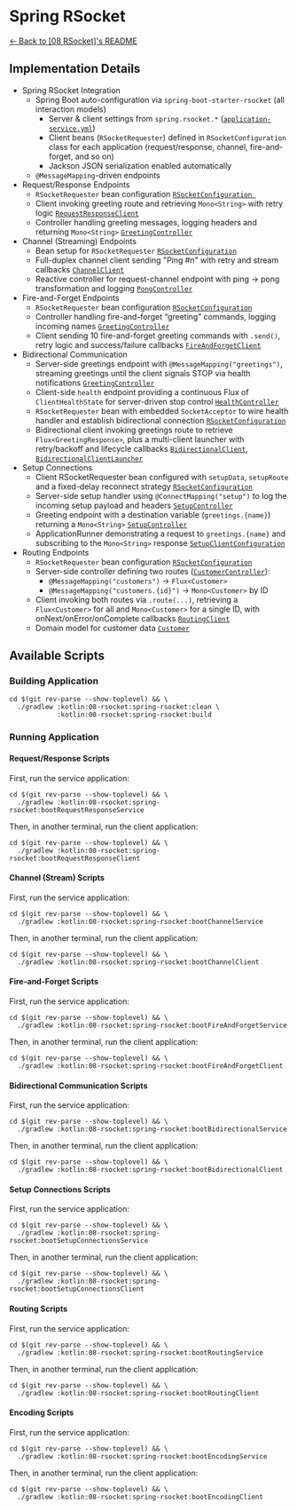 # Spring RSocket

[← Back to \[08 RSocket\]'s README](../README.md)

## Implementation Details

- Spring RSocket Integration
  - Spring Boot auto-configuration via `spring-boot-starter-rsocket` (all interaction models)
    - Server & client settings from `spring.rsocket.*` ([`application-service.yml`](./src/main/resources/application-service.yml))
    - Client beans (`RSocketRequester`) defined in `RSocketConfiguration` class for each application (request/response, channel, fire-and-forget, and so on)
    - Jackson JSON serialization enabled automatically
  - `@MessageMapping`-driven endpoints
- Request/Response Endpoints
  - `RSocketRequester` bean configuration [`RSocketConfiguration `](./src/main/kotlin/com/fResult/rsocket/requestResponse/client/RSocketConfiguration.kt)
  - Client invoking greeting route and retrieving `Mono<String>` with retry logic [`RequestResponseClient`](./src/main/kotlin/com/fResult/rsocket/requestResponse/client/RequestResponseClient.kt)
  - Controller handling greeting messages, logging headers and returning `Mono<String>` [`GreetingController`](./src/main/kotlin/com/fResult/rsocket/requestResponse/service/GreetingController.kt)
- Channel (Streaming) Endpoints
  - Bean setup for `RSocketRequester` [`RSocketConfiguration`](./src/main/kotlin/com/fResult/rsocket/channel/client/RSocketConfiguration.kt)
  - Full-duplex channel client sending "Ping #n" with retry and stream callbacks [`ChannelClient`](./src/main/kotlin/com/fResult/rsocket/channel/client/ChannelClient.kt)
  - Reactive controller for request-channel endpoint with ping → pong transformation and logging [`PongController`](./src/main/kotlin/com/fResult/rsocket/channel/service/PongController.kt)
- Fire-and-Forget Endpoints
  - `RSocketRequester` bean configuration [`RSocketConfiguration`](./src/main/kotlin/com/fResult/rsocket/fireAndForget/client/RSocketConfiguration.kt)
  - Controller handling fire-and-forget “greeting” commands, logging incoming names [`GreetingController`](./src/main/kotlin/com/fResult/rsocket/fireAndForget/service/GreetingController.kt)
  - Client sending 10 fire-and-forget greeting commands with `.send()`, retry logic and success/failure callbacks [`FireAndForgetClient`](./src/main/kotlin/com/fResult/rsocket/fireAndForget/client/FireAndForgetClient.kt)
- Bidirectional Communication
  - Server-side greetings endpoint with `@MessageMapping("greetings")`, streaming greetings until the client signals STOP via health notifications [`GreetingController`](./src/main/kotlin/com/fResult/rsocket/bidirectional/service/GreetingController.kt)
  - Client-side `health` endpoint providing a continuous Flux of `ClientHealthState` for server-driven stop control [`HealthController`](./src/main/kotlin/com/fResult/rsocket/bidirectional/client/HealthController.kt)
  - `RSocketRequester` bean with embedded `SocketAcceptor` to wire health handler and establish bidirectional connection [`RSocketConfiguration`](./src/main/kotlin/com/fResult/rsocket/bidirectional/client/RSocketConfiguration.kt)
  - Bidirectional client invoking greetings route to retrieve `Flux<GreetingResponse>`, plus a multi-client launcher with retry/backoff and lifecycle callbacks
    [`BidirectionalClient`](./src/main/kotlin/com/fResult/rsocket/bidirectional/client/BidirectionalClient.kt),
    [`BidirectionalClientLauncher`](./src/main/kotlin/com/fResult/rsocket/bidirectional/client/BidirectionalClientLauncher.kt)
- Setup Connections
  - Client RSocketRequester bean configured with `setupData`, `setupRoute` and a fixed-delay reconnect strategy [`RSocketConfiguration`](./src/main/kotlin/com/fResult/rsocket/setup/client/RSocketConfiguration.kt)
  - Server-side setup handler using `@ConnectMapping("setup")` to log the incoming setup payload and headers [`SetupController`](./src/main/kotlin/com/fResult/rsocket/setup/service/SetupController.kt)
  - Greeting endpoint with a destination variable (`greetings.{name}`) returning a `Mono<String>` [`SetupController`](./src/main/kotlin/com/fResult/rsocket/setup/service/SetupController.kt)
  - ApplicationRunner demonstrating a request to `greetings.{name}` and subscribing to the `Mono<String>` response [`SetupClientConfiguration`](./src/main/kotlin/com/fResult/rsocket/setup/client/SetupClientConfiguration.kt)
- Routing Endpoints
  - `RSocketRequester` bean configuration [`RSocketConfiguration`](./src/main/kotlin/com/fResult/rsocket/routing/client/RSocketConfiguration.kt)
  - Server-side controller defining two routes ([`CustomerController`](./src/main/kotlin/com/fResult/rsocket/routing/service/RoutingController.kt)):
    - `@MessageMapping("customers")` → `Flux<Customer>`
    - `@MessageMapping("customers.{id}")` → `Mono<Customer>` by ID
  - Client invoking both routes via `.route(...)`, retrieving a `Flux<Customer>` for all and `Mono<Customer>` for a single ID, with onNext/onError/onComplete callbacks [`RoutingClient`](./src/main/kotlin/com/fResult/rsocket/routing/client/RoutingClient.kt)
  - Domain model for customer data [`Customer`](./src/main/kotlin/com/fResult/rsocket/routing/Customer.kt)

## Available Scripts

### Building Application

```shell
cd $(git rev-parse --show-toplevel) && \
  ./gradlew :kotlin:08-rsocket:spring-rsocket:clean \
            :kotlin:08-rsocket:spring-rsocket:build
```

### Running Application

#### Request/Response Scripts

First, run the service application:

```shell
cd $(git rev-parse --show-toplevel) && \
  ./gradlew :kotlin:08-rsocket:spring-rsocket:bootRequestResponseService
```

Then, in another terminal, run the client application:

```shell
cd $(git rev-parse --show-toplevel) && \
  ./gradlew :kotlin:08-rsocket:spring-rsocket:bootRequestResponseClient
```

#### Channel (Stream) Scripts

First, run the service application:

```shell
cd $(git rev-parse --show-toplevel) && \
  ./gradlew :kotlin:08-rsocket:spring-rsocket:bootChannelService
```

Then, in another terminal, run the client application:

```shell
cd $(git rev-parse --show-toplevel) && \
  ./gradlew :kotlin:08-rsocket:spring-rsocket:bootChannelClient
```

#### Fire-and-Forget Scripts

First, run the service application:

```shell
cd $(git rev-parse --show-toplevel) && \
  ./gradlew :kotlin:08-rsocket:spring-rsocket:bootFireAndForgetService
```

Then, in another terminal, run the client application:

```shell
cd $(git rev-parse --show-toplevel) && \
  ./gradlew :kotlin:08-rsocket:spring-rsocket:bootFireAndForgetClient
```

#### Bidirectional Communication Scripts

First, run the service application:

```shell
cd $(git rev-parse --show-toplevel) && \
  ./gradlew :kotlin:08-rsocket:spring-rsocket:bootBidirectionalService
```

Then, in another terminal, run the client application:

```shell
cd $(git rev-parse --show-toplevel) && \
  ./gradlew :kotlin:08-rsocket:spring-rsocket:bootBidirectionalClient
```

#### Setup Connections Scripts

First, run the service application:

```shell
cd $(git rev-parse --show-toplevel) && \
  ./gradlew :kotlin:08-rsocket:spring-rsocket:bootSetupConnectionsService
```

Then, in another terminal, run the client application:

```shell
cd $(git rev-parse --show-toplevel) && \
  ./gradlew :kotlin:08-rsocket:spring-rsocket:bootSetupConnectionsClient
```

#### Routing Scripts

First, run the service application:

```shell
cd $(git rev-parse --show-toplevel) && \
  ./gradlew :kotlin:08-rsocket:spring-rsocket:bootRoutingService
```

Then, in another terminal, run the client application:

```shell
cd $(git rev-parse --show-toplevel) && \
  ./gradlew :kotlin:08-rsocket:spring-rsocket:bootRoutingClient
```

#### Encoding Scripts

First, run the service application:

```shell
cd $(git rev-parse --show-toplevel) && \
  ./gradlew :kotlin:08-rsocket:spring-rsocket:bootEncodingService
```

Then, in another terminal, run the client application:

```shell
cd $(git rev-parse --show-toplevel) && \
  ./gradlew :kotlin:08-rsocket:spring-rsocket:bootEncodingClient
```
